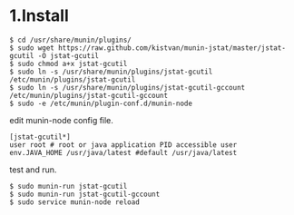 # 1.Install

    $ cd /usr/share/munin/plugins/
    $ sudo wget https://raw.github.com/kistvan/munin-jstat/master/jstat-gcutil -O jstat-gcutil
    $ sudo chmod a+x jstat-gcutil
    $ sudo ln -s /usr/share/munin/plugins/jstat-gcutil /etc/munin/plugins/jstat-gcutil
    $ sudo ln -s /usr/share/munin/plugins/jstat-gcutil-gccount /etc/munin/plugins/jstat-gcutil-gccount
    $ sudo -e /etc/munin/plugin-conf.d/munin-node

edit munin-node config file.

    [jstat-gcutil*]
    user root # root or java application PID accessible user
    env.JAVA_HOME /usr/java/latest #default /usr/java/latest

test and run.

    $ sudo munin-run jstat-gcutil
    $ sudo munin-run jstat-gcutil-gccount
    $ sudo service munin-node reload

